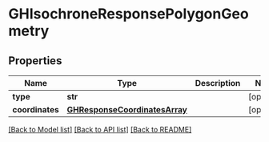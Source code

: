 # GHIsochroneResponsePolygonGeometry

## Properties
Name | Type | Description | Notes
------------ | ------------- | ------------- | -------------
**type** | **str** |  | [optional] 
**coordinates** | [**GHResponseCoordinatesArray**](GHResponseCoordinatesArray.md) |  | [optional] 

[[Back to Model list]](../README.md#documentation-for-models) [[Back to API list]](../README.md#documentation-for-api-endpoints) [[Back to README]](../README.md)


